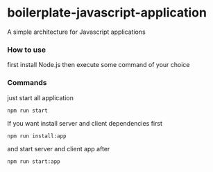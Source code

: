 # boilerplate-javascript-application
A simple architecture for Javascript applications

### How to use

first install Node.js then execute some command of your choice 

### Commands

just start all application

```npm run start```

If you want install server and client dependencies first

```npm run install:app```

and start server and client app after

```npm run start:app```
